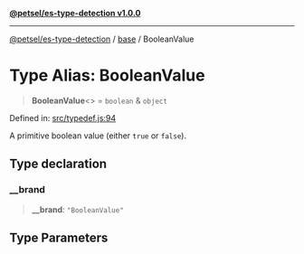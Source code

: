 [**@petsel/es-type-detection v1.0.0**](../../README.md)

***

[@petsel/es-type-detection](../../modules.md) / [base](../README.md) / BooleanValue

# Type Alias: BooleanValue

> **BooleanValue**\<\> = `boolean` & `object`

Defined in: [src/typedef.js:94](https://github.com/petsel/es-type-detection/blob/ee065d8dbfab0995c95e9bb864d87647f5391dda/src/typedef.js#L94)

A primitive boolean value (either `true` or `false`).

## Type declaration

### \_\_brand

> **\_\_brand**: `"BooleanValue"`

## Type Parameters
